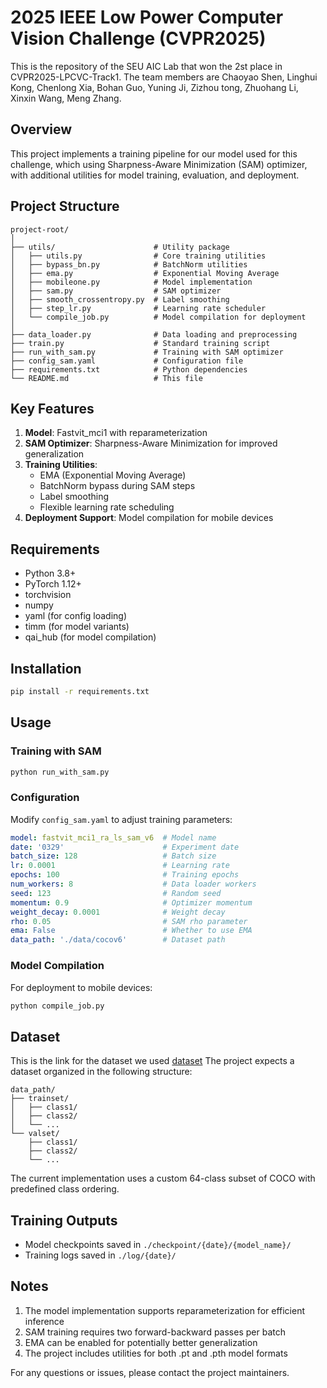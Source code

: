 # 2025 IEEE Low Power Computer Vision Challenge (CVPR2025)

This is the repository of the SEU AIC Lab that won the 2st place in CVPR2025-LPCVC-Track1. The team members are Chaoyao Shen, Linghui Kong, Chenlong Xia, Bohan Guo, Yuning Ji, Zizhou tong, Zhuohang Li, Xinxin Wang, Meng Zhang. 

## Overview

This project implements a training pipeline for our model used for this challenge, which using Sharpness-Aware Minimization (SAM) optimizer, with additional utilities for model training, evaluation, and deployment. 

## Project Structure

```
project-root/
│
├── utils/                      # Utility package
│   ├── utils.py                # Core training utilities
│   ├── bypass_bn.py            # BatchNorm utilities
│   ├── ema.py                  # Exponential Moving Average
│   ├── mobileone.py            # Model implementation
│   ├── sam.py                  # SAM optimizer
│   ├── smooth_crossentropy.py  # Label smoothing
│   ├── step_lr.py              # Learning rate scheduler
│   └── compile_job.py          # Model compilation for deployment
│
├── data_loader.py              # Data loading and preprocessing
├── train.py                    # Standard training script
├── run_with_sam.py             # Training with SAM optimizer
├── config_sam.yaml             # Configuration file
├── requirements.txt            # Python dependencies
└── README.md                   # This file
```

## Key Features

1. **Model**:  Fastvit_mci1 with reparameterization
2. **SAM Optimizer**: Sharpness-Aware Minimization for improved generalization
3. **Training Utilities**:
   - EMA (Exponential Moving Average)
   - BatchNorm bypass during SAM steps
   - Label smoothing
   - Flexible learning rate scheduling
4. **Deployment Support**: Model compilation for mobile devices

## Requirements

- Python 3.8+
- PyTorch 1.12+
- torchvision
- numpy
- yaml (for config loading)
- timm (for model variants)
- qai_hub (for model compilation)

## Installation

```bash
pip install -r requirements.txt
```

## Usage

### Training with SAM

```bash
python run_with_sam.py
```

### Configuration

Modify `config_sam.yaml` to adjust training parameters:

```yaml
model: fastvit_mci1_ra_ls_sam_v6  # Model name
date: '0329'                      # Experiment date
batch_size: 128                   # Batch size
lr: 0.0001                        # Learning rate
epochs: 100                       # Training epochs
num_workers: 8                    # Data loader workers
seed: 123                         # Random seed
momentum: 0.9                     # Optimizer momentum
weight_decay: 0.0001              # Weight decay
rho: 0.05                         # SAM rho parameter
ema: False                        # Whether to use EMA
data_path: './data/cocov6'        # Dataset path
```

### Model Compilation

For deployment to mobile devices:

```bash
python compile_job.py
```

## Dataset

This is the link for the dataset we used [dataset](https://drive.google.com/file/d/1g6FscrncyawKKyf7IZdKxdbsovrolm1B/view?usp=drive_link)
The project expects a dataset organized in the following structure:

```
data_path/
├── trainset/
│   ├── class1/
│   ├── class2/
│   └── ...
└── valset/
    ├── class1/
    ├── class2/
    └── ...
```

The current implementation uses a custom 64-class subset of COCO with predefined class ordering.

## Training Outputs

- Model checkpoints saved in `./checkpoint/{date}/{model_name}/`
- Training logs saved in `./log/{date}/`

## Notes

1. The model implementation supports reparameterization for efficient inference
2. SAM training requires two forward-backward passes per batch
3. EMA can be enabled for potentially better generalization
4. The project includes utilities for both .pt and .pth model formats

For any questions or issues, please contact the project maintainers.


